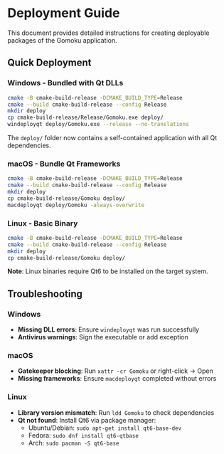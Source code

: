 # Deployment Guide

This document provides detailed instructions for creating deployable packages of the Gomoku application.

## Quick Deployment

### Windows - Bundled with Qt DLLs
```bash
cmake -B cmake-build-release -DCMAKE_BUILD_TYPE=Release
cmake --build cmake-build-release --config Release
mkdir deploy
cp cmake-build-release/Release/Gomoku.exe deploy/
windeployqt deploy/Gomoku.exe --release --no-translations
```

The `deploy/` folder now contains a self-contained application with all Qt dependencies.

### macOS - Bundle Qt Frameworks
```bash
cmake -B cmake-build-release -DCMAKE_BUILD_TYPE=Release
cmake --build cmake-build-release --config Release
mkdir deploy
cp cmake-build-release/Gomoku deploy/
macdeployqt deploy/Gomoku -always-overwrite
```

### Linux - Basic Binary
```bash
cmake -B cmake-build-release -DCMAKE_BUILD_TYPE=Release
cmake --build cmake-build-release --config Release
mkdir deploy
cp cmake-build-release/Gomoku deploy/
```

**Note**: Linux binaries require Qt6 to be installed on the target system.

## Troubleshooting

### Windows
- **Missing DLL errors**: Ensure `windeployqt` was run successfully
- **Antivirus warnings**: Sign the executable or add exception

### macOS
- **Gatekeeper blocking**: Run `xattr -cr Gomoku` or right-click → Open
- **Missing frameworks**: Ensure `macdeployqt` completed without errors

### Linux
- **Library version mismatch**: Run `ldd Gomoku` to check dependencies
- **Qt not found**: Install Qt6 via package manager:
  - Ubuntu/Debian: `sudo apt-get install qt6-base-dev`
  - Fedora: `sudo dnf install qt6-qtbase`
  - Arch: `sudo pacman -S qt6-base`
